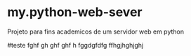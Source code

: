 # my.python-web-sever
Projeto para fins academicos de um servidor web em python 

#teste fghf gh ghf ghf h
fggdgfdfg
ffhgjhghjghj


